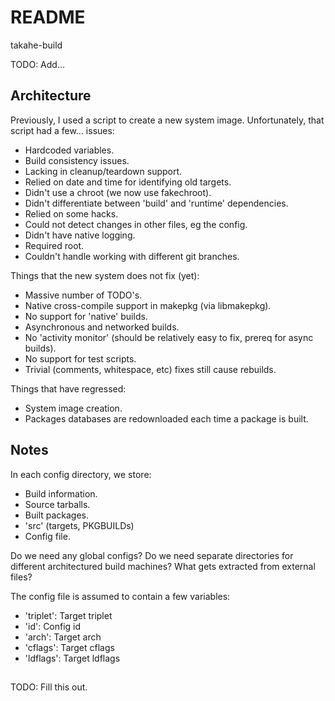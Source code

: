 # README #

takahe-build

TODO: Add...

## Architecture ##

Previously, I used a script to create a new system image.
Unfortunately, that script had a few... issues:

- Hardcoded variables.
- Build consistency issues.
- Lacking in cleanup/teardown support.
- Relied on date and time for identifying old targets.
- Didn't use a chroot (we now use fakechroot).
- Didn't differentiate between 'build' and 'runtime' dependencies.
- Relied on some hacks.
- Could not detect changes in other files, eg the config.
- Didn't have native logging.
- Required root.
- Couldn't handle working with different git branches.

Things that the new system does not fix (yet):

- Massive number of TODO's.
- Native cross-compile support in makepkg (via libmakepkg).
- No support for 'native' builds.
- Asynchronous and networked builds.
- No 'activity monitor' (should be relatively easy to fix, prereq for async
  builds).
- No support for test scripts.
- Trivial (comments, whitespace, etc) fixes still cause rebuilds.

Things that have regressed:

- System image creation.
- Packages databases are redownloaded each time a package is built.

## Notes ##

In each config directory, we store:

- Build information.
- Source tarballs.
- Built packages.
- 'src' (targets, PKGBUILDs)
- Config file.

Do we need any global configs?
Do we need separate directories for different architectured build machines?
What gets extracted from external files?

The config file is assumed to contain a few variables:

- 'triplet':    Target triplet
- 'id':         Config id
- 'arch':       Target arch
- 'cflags':     Target cflags
- 'ldflags':    Target ldflags
## ##

TODO: Fill this out.
